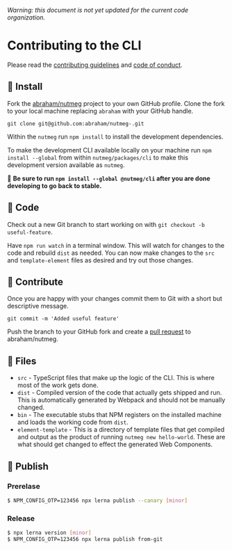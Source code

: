 _Warning: this document is not yet updated for the current code organization._

Contributing to the CLI
====

Please read the [contributing guidelines](https://github.com/abraham/nutmeg/blob/master/CONTRIBUTING.md) and [code of conduct](https://github.com/abraham/nutmeg/blob/master/CODE_OF_CONDUCT.md).

🔽 Install
----

Fork the [abraham/nutmeg](https://github.com/abraham/nutmeg) project to your own GitHub profile. Clone the fork to your local machine replacing `abraham` with your GitHub handle.

```
git clone git@github.com:abraham/nutmeg-.git
```

Within the `nutmeg` run `npm install` to install the development dependencies.

To make the development CLI available locally on your machine run `npm install --global` from within `nutmeg/packages/cli` to make this development version available as `nutmeg`.

🚧  **Be sure to run `npm install --global @nutmeg/cli` after you are done developing to go back to stable.**


🌱 Code
----

Check out a new Git branch to start working on with `git checkout -b useful-feature`.

Have `npm run watch` in a terminal window. This will watch for changes to the code and rebuild `dist` as needed. You can now make changes to the `src` and `template-element` files as desired and try out those changes.

👐 Contribute
----

Once you are happy with your changes commit them to Git with a short but descriptive message.

```
git commit -m 'Added useful feature'
```

Push the branch to your GitHub fork and create a [pull request](https://github.com/abraham/nutmeg/pulls) to abraham/nutmeg.

📁 Files
----

* `src` - TypeScript files that make up the logic of the CLI. This is where most of the work gets done.
* `dist` - Compiled version of the code that actually gets shipped and run. This is automatically generated by Webpack and should not be manually changed.
* `bin` - The executable stubs that NPM registers on the installed machine and loads the working code from `dist`.
* `element-template` - This is a directory of template files that get compiled and output as the product of running `nutmeg new hello-world`. These are what should get changed to effect the generated Web Components.


📰 Publish
----

### Prerelase

~~~bash
$ NPM_CONFIG_OTP=123456 npx lerna publish --canary [minor]
~~~

### Release

~~~bash
$ npx lerna version [minor]
$ NPM_CONFIG_OTP=123456 npx lerna publish from-git
~~~
